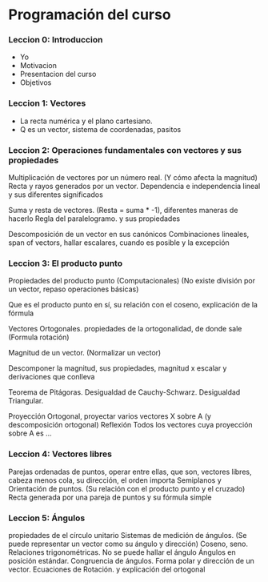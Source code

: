 # Programación del curso

### Leccion 0: Introduccion

- Yo
- Motivacion
- Presentacion del curso
- Objetivos

### Leccion 1: Vectores

- La recta numérica y el plano cartesiano.
- Q es un vector, sistema de coordenadas, pasitos

### Leccion 2: Operaciones fundamentales con vectores y sus propiedades

Multiplicación de vectores por un número real. (Y cómo afecta la magnitud) 
Recta y rayos generados por un vector.
Dependencia e independencia lineal y sus diferentes significados

Suma y resta de vectores. (Resta = suma * -1), diferentes maneras de hacerlo
Regla del paralelogramo. y sus propiedades


Descomposición de un vector en sus canónicos
Combinaciones lineales, span of vectors, hallar escalares, cuando es posible y la excepción


### Leccion 3: El producto punto

Propiedades del producto punto (Computacionales) (No existe división por un vector, repaso operaciones básicas)

Que es el producto punto en sí, su relación con el coseno, explicación de la fórmula

Vectores Ortogonales. propiedades de la ortogonalidad, de donde sale (Formula rotación)

Magnitud de un vector. (Normalizar un vector)

Descomponer la magnitud, sus propiedades, magnitud x escalar y derivaciones que conlleva

Teorema de Pitágoras.
Desigualdad de Cauchy-Schwarz.
Desigualdad Triangular.

Proyección Ortogonal, proyectar varios vectores X sobre A (y descomposición ortogonal)
Reflexión
Todos los vectores cuya proyección sobre A es …



### Leccion 4: Vectores libres

Parejas ordenadas de puntos, operar entre ellas, que son, vectores libres, cabeza menos cola, su dirección, el orden importa
Semiplanos y Orientación de puntos. (Su relación con el producto punto y el cruzado)
Recta generada por una pareja de puntos y su fórmula simple



### Leccion 5: Ángulos


propiedades de el círculo unitario
Sistemas de medición de ángulos. (Se puede representar un vector como su ángulo y dirección)
Coseno, seno. Relaciones trigonométricas.
No se puede hallar el ángulo
Ángulos en posición estándar. Congruencia de ángulos.
Forma polar y dirección de un vector.
Ecuaciones de Rotación. y explicación del ortogonal

